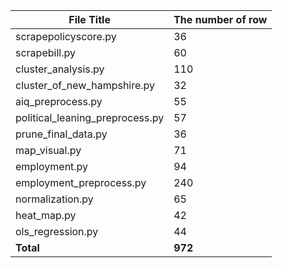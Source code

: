 
File Title | The number of row |
--- | --- |
scrapepolicyscore.py | 36
scrapebill.py | 60
cluster_analysis.py | 110 	
cluster_of_new_hampshire.py | 32 	
aiq_preprocess.py | 55 	
political_leaning_preprocess.py | 57 	
prune_final_data.py | 36 	
map_visual.py | 71
employment.py | 94
employment_preprocess.py | 240
normalization.py | 65
heat_map.py | 42
ols_regression.py | 44
**Total** | **972**
